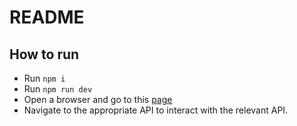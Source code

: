# README

## How to run

- Run `npm i`
- Run `npm run dev`
- Open a browser and go to this [page](http://localhost:5000/docs)
- Navigate to the appropriate API to interact with the relevant API.
